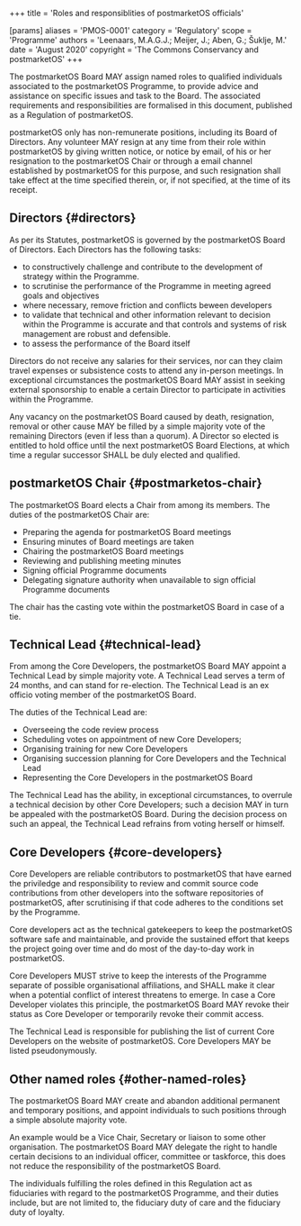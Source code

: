 +++
title = 'Roles and responsiblities of postmarketOS officials'

[params]
    aliases = 'PMOS-0001'
    category = 'Regulatory'
    scope = 'Programme'
    authors = 'Leenaars, M.A.G.J.; Meijer, J.; Aben, G.; Šuklje, M.'
    date = 'August 2020'
    copyright = 'The Commons Conservancy and postmarketOS'
+++

The postmarketOS Board MAY assign named roles to qualified individuals associated to the postmarketOS Programme, to provide advice and assistance on specific issues and task to the Board. The associated requirements and responsibilities are formalised in this document, published as a Regulation of postmarketOS.

postmarketOS only has non-remunerate positions, including its Board of Directors. Any volunteer MAY resign at any time from their role within postmarketOS by giving written notice, or notice by email, of his or her resignation to the postmarketOS Chair or through a email channel established by postmarketOS for this purpose, and such resignation shall take effect at the time specified therein, or, if not specified, at the time of its receipt.

## Directors {#directors}

As per its Statutes, postmarketOS is governed by the postmarketOS Board of Directors. Each Directors has the following tasks:
 * to constructively challenge and contribute to the development of strategy within the Programme.
 * to scrutinise the performance of the Programme in meeting agreed goals and objectives
 * where necessary, remove friction and conflicts beween developers
 * to validate that technical and other information relevant to decision within the Programme is accurate and that controls and systems of risk management are robust and defensible.
 * to assess the performance of the Board itself

Directors do not receive any salaries for their services, nor can they claim travel expenses or subsistence costs to attend any in-person meetings. In exceptional circumstances the postmarketOS Board MAY assist in seeking external sponsorship to enable a certain Director to participate in activities within the Programme.

Any vacancy on the postmarketOS Board caused by death, resignation, removal or other cause MAY be filled by a simple majority vote of the remaining Directors (even if less than a quorum). A Director so elected is entitled to hold office until the next postmarketOS Board Elections, at which time a regular successor SHALL be duly elected and qualified.

## postmarketOS Chair {#postmarketos-chair}

The postmarketOS Board elects a Chair from among its members. The duties of the postmarketOS Chair are:
 * Preparing the agenda for postmarketOS Board meetings
 * Ensuring minutes of Board meetings are taken
 * Chairing the postmarketOS Board meetings
 * Reviewing and publishing meeting minutes
 * Signing official Programme documents
 * Delegating signature authority when unavailable to sign official Programme documents

The chair has the casting vote within the postmarketOS Board in case of a tie.

## Technical Lead {#technical-lead}

From among the Core Developers, the postmarketOS Board MAY appoint a Technical Lead by simple majority vote. A Technical Lead serves a term of 24 months, and can stand for re-election. The Technical Lead is an ex officio voting member of the postmarketOS Board.

The duties of the Technical Lead are:
 * Overseeing the code review process
 * Scheduling votes on appointment of new Core Developers;
 * Organising training for new Core Developers
 * Organising succession planning for Core Developers and the Technical Lead
 * Representing the Core Developers in the postmarketOS Board

The Technical Lead has the ability, in exceptional circumstances, to overrule a technical decision by other Core Developers; such a decision MAY in turn be appealed with the postmarketOS Board. During the decision process on such an appeal, the Technical Lead refrains from voting herself or himself.

## Core Developers {#core-developers}

Core Developers are reliable contributors to postmarketOS that have earned the priviledge and responsibility to review and commit source code contributions from other developers into the software repositories of postmarketOS, after scrutinising if that code adheres to the conditions set by the Programme.

Core developers act as the technical gatekeepers to keep the postmarketOS software safe and maintainable, and provide the sustained effort that keeps the project going over time and do most of the day-to-day work in postmarketOS.

Core Developers MUST strive to keep the interests of the Programme separate of possible organisational affiliations, and SHALL make it clear when a potential conflict of interest threatens to emerge. In case a Core Developer violates this principle, the postmarketOS Board MAY revoke their status as Core Developer or temporarily revoke their commit access.

The Technical Lead is responsible for publishing the list of current Core Developers on the website of postmarketOS. Core Developers MAY be listed pseudonymously.

## Other named roles {#other-named-roles}

The postmarketOS Board MAY create and abandon additional permanent and temporary positions, and appoint individuals to such positions through a simple absolute majority vote.

An example would be a Vice Chair, Secretary or liaison to some other organisation. The postmarketOS Board MAY delegate the right to handle certain decisions to an individual officer, committee or taskforce, this does not reduce the responsibility of the postmarketOS Board.

The individuals fulfilling the roles defined in this Regulation act as fiduciaries with regard to the postmarketOS Programme, and their duties include, but are not limited to, the fiduciary duty of care and the fiduciary duty of loyalty.
